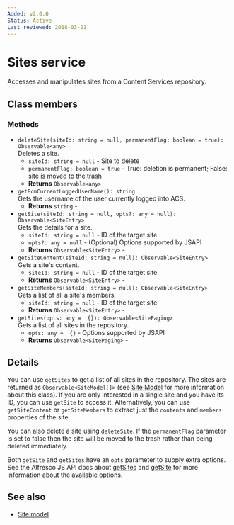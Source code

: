```yaml
---
Added: v2.0.0
Status: Active
Last reviewed: 2018-03-21
---
```


# Sites service

Accesses and manipulates sites from a Content Services repository.

## Class members

### Methods

-   `deleteSite(siteId: string = null, permanentFlag: boolean = true): Observable<any>`<br/>
    Deletes a site.
    -   `siteId: string = null` -  Site to delete
    -   `permanentFlag: boolean = true` -  True: deletion is permanent; False: site is moved to the trash
    -   **Returns** `Observable<any>` - 
-   `getEcmCurrentLoggedUserName(): string`<br/>
    Gets the username of the user currently logged into ACS.
    -   **Returns** `string` - 
-   `getSite(siteId: string = null, opts?: any = null): Observable<SiteEntry>`<br/>
    Gets the details for a site.
    -   `siteId: string = null` -  ID of the target site
    -   `opts?: any = null` - (Optional) Options supported by JSAPI
    -   **Returns** `Observable<SiteEntry>` - 
-   `getSiteContent(siteId: string = null): Observable<SiteEntry>`<br/>
    Gets a site's content.
    -   `siteId: string = null` -  ID of the target site
    -   **Returns** `Observable<SiteEntry>` - 
-   `getSiteMembers(siteId: string = null): Observable<SiteEntry>`<br/>
    Gets a list of all a site's members.
    -   `siteId: string = null` -  ID of the target site
    -   **Returns** `Observable<SiteEntry>` - 
-   `getSites(opts: any =  {}): Observable<SitePaging>`<br/>
    Gets a list of all sites in the repository.
    -   `opts: any =  {}` -  Options supported by JSAPI
    -   **Returns** `Observable<SitePaging>` -

## Details

You can use `getSites` to get a list of all sites in the repository.
The sites are returned as `Observable<SiteModel[]>` (see
[Site Model](site.model.md) for more information about this class).
If you are only interested in a single site and you have its ID, you
can use `getSite` to access it. Alternatively, you can use `getSiteContent`
or `getSiteMembers` to extract just the `contents` and `members` properties
of the site.

You can also delete a site using `deleteSite`. If the `permanentFlag` parameter
is set to false then the site will be moved to the trash rather than being
deleted immediately.

Both `getSite` and `getSites` have an `opts` parameter to supply extra
options. See the Alfresco JS API docs about
[getSites](https://github.com/Alfresco/alfresco-js-api/blob/master/src/alfresco-core-rest-api/docs/SitesApi.md#getSites)
and
[getSite](https://github.com/Alfresco/alfresco-js-api/blob/master/src/alfresco-core-rest-api/docs/SitesApi.md#getSite)
for more information about the available options.

## See also

-   [Site model](site.model.md)
